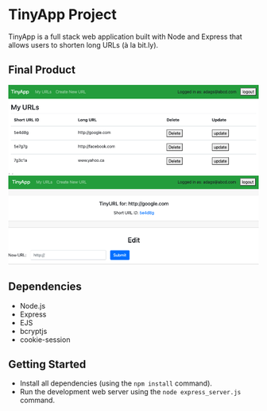# TinyApp Project

TinyApp is a full stack web application built with Node and Express that allows users to shorten long URLs (à la bit.ly).

## Final Product

!["Urls-page"](https://github.com/linglingliuTO/tinyapp/blob/master/docs/Urls-page.png?raw=true)
!["Edit-Urls-page"](https://github.com/linglingliuTO/tinyapp/blob/master/docs/edit-Urls-page.png?raw=true)

## Dependencies

- Node.js
- Express
- EJS
- bcryptjs
- cookie-session

## Getting Started

- Install all dependencies (using the `npm install` command).
- Run the development web server using the `node express_server.js` command.